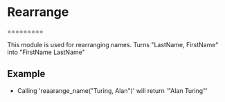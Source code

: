 # Rearrange
=========

This module is used for rearranging names.
Turns "LastName, FirstName" into "FirstName LastName"

## Example

- Calling 'reaarange_name("Turing, Alan")' will return '"Alan Turing"'
